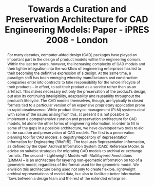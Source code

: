 ---
abstract: 'For many decades, computer-aided design (CAD) packages have played an important
  part in the design of product models within the engineering domain. Within the last
  ten years, however, the increasing complexity of CAD models and their tighter integration
  into the workflow of engineering enterprises has led to their becoming the definitive
  expression of a design. At the same time, a paradigm shift has been emerging whereby
  manufacturers and construction companies enter into contracts to take responsibility
  for the whole lifecycle of their products – in effect, to sell their product as
  a service rather than as an artefact. This makes necessary not only the preservation
  of the product’s design, but also its continuing intelligibility, adaptability and
  reusability throughout the product’s lifecycle. The CAD models themselves, though,
  are typically in closed formats tied to a particular version of an expensive proprietary
  application prone to rapid obsolescence. While product lifecycle management (PLM)
  systems deal with some of the issues arising from this, at present it is not possible
  to implement a comprehensive curation and preservation architecture for CAD models,
  let alone the other forms of engineering information. In order to fill in some of
  the gaps in a possible architecture, we have developed two tools to aid in the curation
  and preservation of CAD models. The first is a preservation planning tool for CAD
  models: a Registry/Repository of Representation Information for Engineering (RRoRIfE).
  The tool uses Representation Information, as defined by the Open Archival Information
  System (OAIS) Reference Model, to advise on suitable strategies for migrating CAD
  models to archival or exchange formats. The second – Lightweight Models with Multilayered
  Annotations (LiMMA) – is an architecture for layering non-geometric information
  on top of a geometric model, regardless of the format used for the geometric model.
  We envision this architecture being used not only to create flexible, lightweight
  archival representations of model data, but also to facilitate better information
  flows between a design team and the rest of the extended enterprise.'
creators:
- Patel, Manjula
- Ding, Lian
- Ball, Alexander
date: null
document_url: https://services.phaidra.univie.ac.at/api/object/o:294109/download
grand_parent: iPRES
institutions: []
keywords:
- london
landing_page_url: https://phaidra.univie.ac.at/o:294109
language: eng
layout: publication
license: CC BY-SA 3.0 AT
notes_url: null
parent: iPRES 2008
presentation_url: null
size: 140924
source_name: iPRES
title: 'Towards a Curation and Preservation Architecture for CAD Engineering Models:
  Paper - iPRES 2008 - London'
type: paper
year: 2008
---
